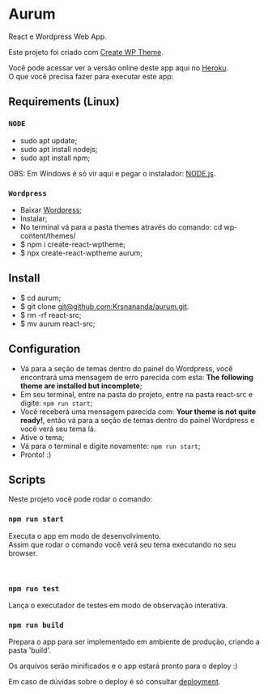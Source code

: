 # Aurum
React e Wordpress Web App. <br />

Este projeto foi criado com [Create WP Theme](https://github.com/devloco/create-react-wptheme). <br />

Você pode acessar ver a versão online deste app aqui no [Heroku](/). <br />
O que você precisa fazer para executar este app:

## Requirements (Linux)

### `NODE`

* sudo apt update;
* sudo apt install nodejs;
* sudo apt install npm;

OBS: Em Windows é só vir aqui e pegar o instalador: [NODE.js](http://nodejs.org/).

### `Wordpress`

* Baixar [Wordpress](https://br.wordpress.org/download/);
* Instalar;
* No terminal vá para a pasta themes através do comando: cd wp-content/themes/
* $ npm i create-react-wptheme;
* $ npx create-react-wptheme aurum;

## Install

- $ cd aurum;
- $ git clone [git@github.com:Krsnananda/aurum.git](git@github.com:Krsnananda/aurum.git).
- $ rm -rf react-src;
- $ mv aurum react-src;

## Configuration

* Vá para a seção de temas dentro do painel do Wordpress, você encontrará uma mensagem de erro parecida com esta: **The following theme are installed but incomplete**;
* Em seu terminal, entre na pasta do projeto, entre na pasta react-src e digite: `npm run start`;
* Você receberá uma mensagem parecida com: **Your theme is not quite ready!**, então vá para a seção de temas dentro do painel Wordpress e você verá seu tema lá.
* Ative o tema;
* Vá para o terminal e digite novamente: `npm run start`;
* Pronto! :)

## Scripts

Neste projeto você pode rodar o comando:

### `npm run start`

Executa o app em modo de desenvolvimento. <br />
Assim que rodar o comando você verá seu tema executando no seu browser.

<br />

### `npm run test`

Lança o executador de testes em modo de observação interativa. <br />

### `npm run build`

Prepara o app para ser implementado em ambiente de produção, criando a pasta 'build'. <br />

Os arquivos serão minificados e o app estará pronto para o deploy :)

Em caso de dúvidas sobre o deploy é só consultar [deployment](https://facebook.github.io/create-react-app/docs/deployment).